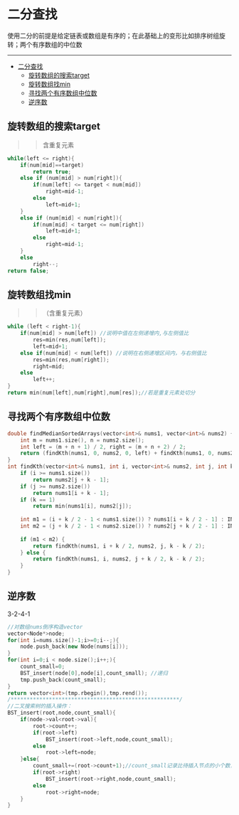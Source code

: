 <a id="markdown-二分查找" name="二分查找"></a>
# 二分查找
使用二分的前提是给定链表或数组是有序的；在此基础上的变形比如排序树组旋转；两个有序数组的中位数

---
<!-- TOC -->

- [二分查找](#二分查找)
    - [旋转数组的搜索target](#旋转数组的搜索target)
    - [旋转数组找min](#旋转数组找min)
    - [寻找两个有序数组中位数](#寻找两个有序数组中位数)
    - [逆序数](#逆序数)

<!-- /TOC -->

<a id="markdown-旋转数组的搜索target" name="旋转数组的搜索target"></a>
## 旋转数组的搜索target
>>含重复元素
```cpp
while(left <= right){
    if(num[mid]==target)
        return true;
    else if (num[mid] > num[right]){
        if(num[left] <= target < num[mid])
            right=mid-1;
        else
            left=mid+1;
    } 
    else if (num[mid] < num[right]){
        if(num[mid] < target <= num[right])
            left=mid+1;
        else
            right=mid-1;
    }
    else
        right--;
return false;
```

<a id="markdown-旋转数组找min" name="旋转数组找min"></a>
## 旋转数组找min
>>（含重复元素）
```cpp
while (left < right-1){
    if(num[mid] > num[left]) //说明中值在左侧递增内,与左侧值比
        res=min(res,num[left]);
        left=mid+1;
    else if(num[mid] < num[left]) //说明在右侧递增区间内，与右侧值比
        res=min(res,num[right]);
        right=mid;
    else
        left++;
}
return min(num[left],num[right],num[res]);//若是重复元素处切分
```


<a id="markdown-寻找两个有序数组中位数" name="寻找两个有序数组中位数"></a>
## 寻找两个有序数组中位数
```cpp
double findMedianSortedArrays(vector<int>& nums1, vector<int>& nums2) {
    int m = nums1.size(), n = nums2.size();
    int left = (m + n + 1) / 2, right = (m + n + 2) / 2;
    return (findKth(nums1, 0, nums2, 0, left) + findKth(nums1, 0, nums2, 0, right)) / 2.0;
}
int findKth(vector<int>& nums1, int i, vector<int>& nums2, int j, int k) {
    if (i >= nums1.size()) 
        return nums2[j + k - 1];
    if (j >= nums2.size()) 
        return nums1[i + k - 1];
    if (k == 1) 
        return min(nums1[i], nums2[j]);
        
    int m1 = (i + k / 2 - 1 < nums1.size()) ? nums1[i + k / 2 - 1] : INT_MAX;
    int m2 = (j + k / 2 - 1 < nums2.size()) ? nums2[j + k / 2 - 1] : INT_MAX;
        
    if (m1 < m2) {
        return findKth(nums1, i + k / 2, nums2, j, k - k / 2);
    } else {
        return findKth(nums1, i, nums2, j + k / 2, k - k / 2);
    }
}
```

<a id="markdown-逆序数" name="逆序数"></a>
## 逆序数
3-2-4-1
```cpp
//对数组nums倒序构造vector
vector<Node*>node;
for(int i=nums.size()-1;i>=0;i--;){
    node.push_back(new Node(nums[i]));
}
for(int i=0;i < node.size();i++;){
    count_small=0;
    BST_insert(node[0],node[i],count_small); //递归
    tmp.push_back(count_small);
}
return vector<int>(tmp.rbegin(),tmp.rend());
/*****************************************************/
//二叉搜索树的插入操作：
BST_insert(root,node,count_small){
    if(node->val<root->val){
        root->count++;
        if(root->left)
            BST_insert(root->left,node,count_small);
        else
            root->left=node;
    }else{
        count_small+=(root->count+1);//count_small记录比待插入节点的小个数，因为是倒序插入的
        if(root->right)
            BST_insert(root->right,node,count_small);
        else
            root->right=node;
    }
}
```
